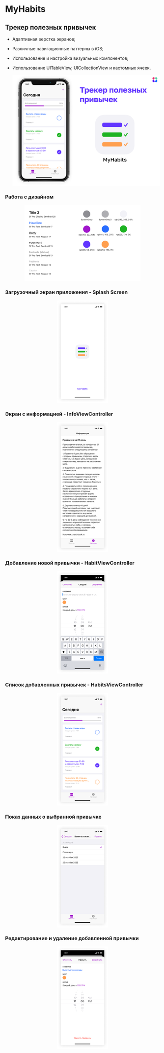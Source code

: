 # MyHabits
## Трекер полезных привычек

- Адаптивная верстка экранов;

- Различные навигационные паттерны в iOS;

- Использование и настройка визуальных компонентов;

- Использование UITableView, UICollectionView и кастомных ячеек.

  <p align="center" width="100%">
    <img width=" на 75%" src="./Design/promo.png"> 
  </p>
  
### Работа с дизайном

<p align="center" width="100%">
  <img width="75%" src="./Design/UIKit.png"> 
</p>

### Загрузочный экран приложения - Splash Screen

<p align="center" width="100%">
  <img width="33%" src="./Design/SplashScreen/SplashScreen.png"> 
</p>

### Экран с информацией - InfoViewController

   <p align="center" width="100%">
     <img width="33%" src="./Design/Info/Info.png"> 
   </p>
   
### Добавление новой привычки - HabitViewController

   <p align="center" width="100%">
     <img width="33%" src="./Design/Habit/Создание/Habit_create.png"> 
   </p>

### Список добавленных привычек - HabitsViewController

  <p align="center" width="100%">
    <img width="33%" src="./Design/Habits/Habits.png"> 
  </p>
  
### Показ данных о выбранной привычке

   <p align="center" width="100%">
     <img width="33%" src="./Design/HabitDetails/HabitDetails.png"> 
   </p>

### Редактирование и удаление добавленной привычки

   <p align="center" width="100%">
     <img width="33%" src="./Design/Habit/Редактирование/Habit_edit.png"> 
   </p>
